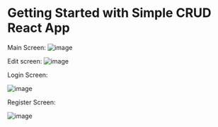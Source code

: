 # Getting Started with Simple CRUD React App

Main Screen:
![image](https://github.com/user-attachments/assets/ed3c9ae6-12bf-40fd-be49-043a0d1d35ac)

Edit screen:
![image](https://github.com/user-attachments/assets/c8ac7ba5-5299-4746-9536-503834f4e4e1)

Login Screen:

![image](https://github.com/user-attachments/assets/967b4462-906b-4ef6-9b7c-7bd19d9b3c12)

Register Screen:

![image](https://github.com/user-attachments/assets/954ef4b2-60d8-4b6c-adcc-b1d293413ac4)
